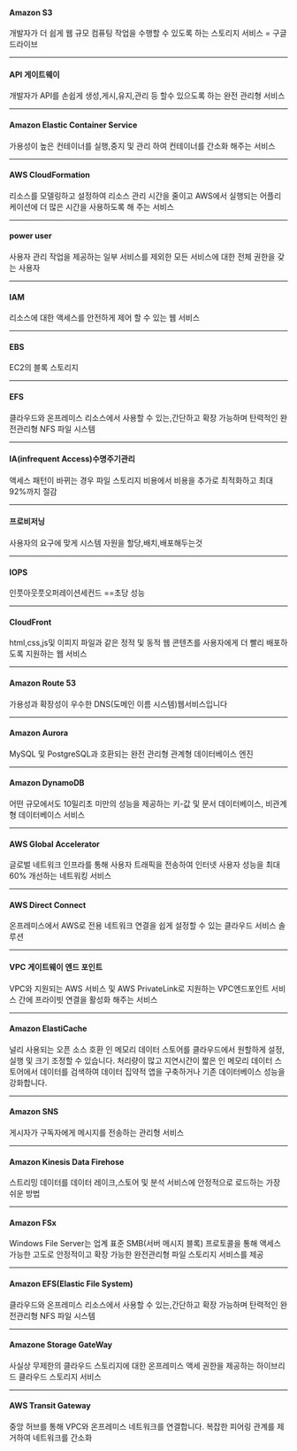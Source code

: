#### Amazon S3

개발자가 더 쉽게 웹 규모 컴퓨팅 작업을 수행할 수 있도록 하는 스토리지 서비스 = 구글드라이브

---

#### API 게이트웨이

개발자가 API를 손쉽게 생성,게시,유지,관리 등 할수 있으도록 하는 완전 관리형 서비스

---

#### Amazon Elastic Container Service

가용성이 높은 컨테이너를 실행,중지 및 관리 하여 컨테이너를 간소화 해주는 서비스

---


#### AWS CloudFormation

리소스를 모델링하고 설정하여 리소스 관리 시간을 줄이고 AWS에서 실행되는 어플리케이션에 더 많은 시간을 사용하도록 해 주는 서비스

---

#### power user

사용자 관리 작업을 제공하는 일부 서비스를 제외한 모든 서비스에 대한 전체 권한을 갖는 사용자

---

#### IAM

리소스에 대한 액세스를 안전하게 제어 할 수 있는 웹 서비스

---

#### EBS 

EC2의 블록 스토리지 

---

#### EFS

클라우드와 온프레미스 리소스에서 사용할 수 있는,간단하고 확장 가능하며 탄력적인 완전관리형 NFS 파일 시스템

---

#### IA(infrequent Access)수명주기관리

액세스 패턴이 바뀌는 경우 파일 스토리지 비용에서 비용을 추가로 최적화하고 최대 92%까지 절감 

---


#### 프로비저닝

사용자의 요구에 맞게 시스템 자원을 할당,배치,배포해두는것

---

#### IOPS

인풋아웃풋오퍼레이션세컨드 ==초당 성능

---

#### CloudFront

html,css,js및 이피지 파일과 같은 정적 및 동적 웹 콘텐츠를 사용자에게 더 빨리 배포하도록 지원하는 웹 서비스

---
#### Amazon Route 53

가용성과 확장성이 우수한 DNS(도메인 이름 시스템)웹서비스입니다

---

#### Amazon Aurora

MySQL 및 PostgreSQL과 호환되는 완전 관리형 관계형 데이터베이스 엔진

----

#### Amazon DynamoDB

어떤 규모에서도 10밀리초 미만의 성능을 제공하는 키-값 및 문서 데이터베이스, 비관계형 데이터베이스 서비스

---

#### AWS Global Accelerator

글로벌 네트워크 인프라를 통해 사용자 트래픽을 전송하여 인터넷 사용자 성능을 최대 60% 개선하는 네트워킹 서비스

---

#### AWS Direct Connect

온프레미스에서 AWS로 전용 네트워크 연결을 쉽게 설정할 수 있는 클라우드 서비스 솔루션

---

#### VPC 게이트웨이 엔드 포인트

VPC와 지원되는 AWS 서비스 및 AWS PrivateLink로 지원하는 VPC엔드포인트 서비스 간에 프라이빗 연결을 활성화 해주는 서비스 

---

#### Amazon ElastiCache

널리 사용되는 오픈 소스 호환 인 메모리 데이터 스토어를 클라우드에서 원할하게 설정, 실행 및 크기 조정할 수 있습니다. 처리량이 많고 지연시간이 짧은 인 메모리 데이터 스토어에서 데이터를 검색하여 데이터 집약적 앱을 구축하거나 기존 데이터베이스 성능을 강화합니다.

---

#### Amazon SNS

게시자가 구독자에게 메시지를 전송하는 관리형 서비스

---

#### Amazon Kinesis Data Firehose

스트리밍 데이터를 데이터 레이크,스토어 및 분석 서비스에 안정적으로 로드하는 가장 쉬운 방법

---

#### Amazon FSx

Windows File Server는 업계 표준 SMB(서버 메시지 블록) 프로토콜을 통해 액세스 가능한 고도로 안정적이고 확장 가능한 완전관리형 파일 스토리지 서비스를 제공

---

#### Amazon EFS(Elastic File System)

클라우드와 온프레미스 리소스에서 사용할 수 있는,간단하고 확장 가능하며 탄력적인 완전관리형 NFS 파일 시스템

---
#### Amazone Storage GateWay

사실상 무제한의 클라우드 스토리지에 대한 온프레미스 액세 권한을 제공하는 하이브리드 클라우드 스토리지 서비스 

---

#### AWS Transit Gateway

중앙 허브를 통해 VPC와 온프레미스 네트워크를 연결합니다. 복잡한 피어링 관계를 제거하여 네트워크를 간소화